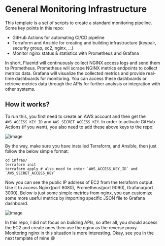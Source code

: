 General Monitoring Infrastructure
====

This template is a set of scripts to create a standard monitoring pipeline. Some key points in this repo:

- GitHub Actions for automating CI/CD pipeline
- Terraform and Ansible for creating and building infrastructure (keypair, security group, ec2, nginx, ...)
- Monitor nginx status & statistics with Prometheus and Grafana 

In short, Fluentd will continuously collect NGINX access logs and send them to Prometheus. Prometheus will scrape NGINX metrics endpoints to collect metrics data. Grafana will visualize the collected metrics and provide real-time dashboards for monitoring. You can access these dashboards or retrieve metrics data through the APIs for further analysis or integration with other systems.


## How it works?

To run this, you first need to create an AWS account and then get the `AWS_ACCESS_KEY_ID` and `AWS_SECRET_ACCESS_KEY`. In order to activate GitHub Actions (if you want), you also need to add these above keys to the repo:

![image](https://github.com/manhph2211/SiMlops/assets/61444616/540b91af-d8e7-482b-8cd0-bc9e1807f386)

By the way, make sure you have installed Terraform, and Ansible, then just follow the below simple format:

```
cd infras/
terraform init 
terraform apply # also need to enter `AWS_ACCESS_KEY_ID` and `AWS_SECRET_ACCESS_KEY`
```

Now you can see the public IP address of EC2 from the terraform output. Use it to access Nginx(port 8080), Prometheus(port 9090), Grafana(port 3000). Below is just some simple metrics from nginx, you can customize some more useful metrics by importing specific JSON file to Grafana dashboard. 

![image](https://github.com/manhph2211/SiMlops/assets/61444616/38a7acad-72be-4dd2-9024-a2879a289a88)

In this repo, I did not focus on building APIs, so after all, you should access the EC2 and create ones then use the nginx as the reverse proxy. Monitoring nginx in this situation is more interesting. Okay, see you in the next template of mine 😄


